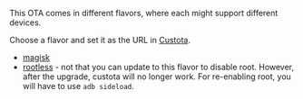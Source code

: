 This OTA comes in different flavors, where each might support different devices.

Choose a flavor and set it as the URL in [Custota](https://github.com/chenxiaolong/Custota#usage).

* [magisk](magisk)
* [rootless](rootless) - not that you can update to this flavor to disable root. However, after the upgrade, custota will no longer work. For re-enabling root, you will have to use `adb sideload`.